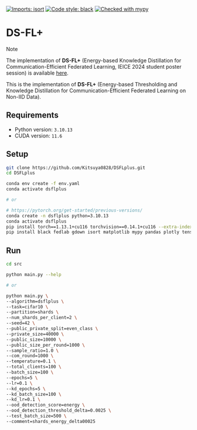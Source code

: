 [![Imports: isort](https://img.shields.io/badge/%20imports-isort-%231674b1?style=flat&labelColor=ef8336)](https://pycqa.github.io/isort/) [![Code style: black](https://img.shields.io/badge/code%20style-black-000000.svg)](https://github.com/psf/black) [![Checked with mypy](https://www.mypy-lang.org/static/mypy_badge.svg)](http://mypy-lang.org/)

# DS-FL+

> [!NOTE]
> The implementation of **DS-FL+** (Energy-based Knowledge Distillation for Communication-Efficient Federated Learning, IEICE 2024 student poster session) is available [here](https://github.com/Kitsuya0828/DSFLplus/tree/c8c1e79f427fd4bfd706e62e2bc92ead489c3233).

This is the implementation of **DS-FL+** (Energy-based Thresholding and Knowledge Distillation for Communication-Efficient Federated Learning on Non-IID Data).

## Requirements
* Python version: `3.10.13`
* CUDA version: `11.6`

## Setup

```bash
git clone https://github.com/Kitsuya0828/DSFLplus.git
cd DSFLplus

conda env create -f env.yaml
conda activate dsflplus

# or

# https://pytorch.org/get-started/previous-versions/
conda create -n dsflplus python=3.10.13
conda activate dsflplus
pip install torch==1.13.1+cu116 torchvision==0.14.1+cu116 --extra-index-url https://download.pytorch.org/whl/cu116
pip install black fedlab gdown isort matplotlib mypy pandas plotly tensorboard
```

## Run

```bash
cd src

python main.py --help

# or

python main.py \
--algorithm=dsflplus \
--task=cifar10 \
--partition=shards \
--num_shards_per_client=2 \
--seed=42 \
--public_private_split=even_class \
--private_size=40000 \
--public_size=10000 \
--public_size_per_round=1000 \
--sample_ratio=1.0 \
--com_round=1000 \
--temperature=0.1 \
--total_clients=100 \
--batch_size=100 \
--epochs=5 \
--lr=0.1 \
--kd_epochs=5 \
--kd_batch_size=100 \
--kd_lr=0.1 \
--ood_detection_score=energy \
--ood_detection_threshold_delta=0.0025 \
--test_batch_size=500 \
--comment=shards_energy_delta00025
```
